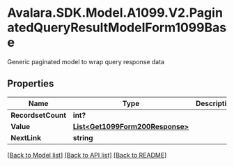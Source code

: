 # Avalara.SDK.Model.A1099.V2.PaginatedQueryResultModelForm1099Base
Generic paginated model to wrap query response data

## Properties

Name | Type | Description | Notes
------------ | ------------- | ------------- | -------------
**RecordsetCount** | **int?** |  | [optional] 
**Value** | [**List&lt;Get1099Form200Response&gt;**](Get1099Form200Response.md) |  | [optional] 
**NextLink** | **string** |  | [optional] 

[[Back to Model list]](../../../README.md#documentation-for-models) [[Back to API list]](../../../README.md#documentation-for-api-endpoints) [[Back to README]](../../../README.md)

